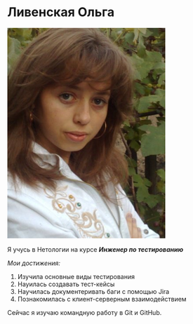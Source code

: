# Ливенская Ольга
![Всем привет!](3b0_m0s82Ek.jpg)
 

Я учусь в Нетологии на курсе ___Инженер по тестированию___  

_Мои достижения:_  
1. Изучила основные виды тестирования
2. Науилась создавать тест-кейсы
3. Научилась документеривать баги с помощью Jira
4. Познакомилась с клиент-серверным взаимодействием
   
Сейчас я изучаю командную работу в Git и GitHub.

